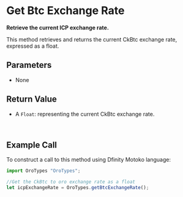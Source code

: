 # Get Btc Exchange Rate

**Retrieve the current ICP exchange rate.**

This method retrieves and returns the current CkBtc exchange rate, expressed as a float.

## Parameters

- None

## Return Value

- A `Float`: representing the current CkBtc exchange rate.

&nbsp;

## Example Call

To construct a call to this method using Dfinity Motoko language:

```Javascript
import OroTypes "OroTypes";

//Get the CkBtc to oro exchange rate as a float
let icpExchangeRate = OroTypes.getBtcExchangeRate();
```